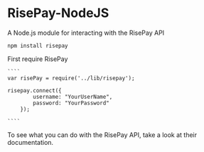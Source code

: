 RisePay-NodeJS
==============

A Node.js module for interacting with the RisePay API

`npm install risepay`

First require RisePay

	````
	var risePay = require('../lib/risepay');

	risepay.connect({
			username: "YourUserName",
			password: "YourPassword" 
		});

	````

To see what you can do with the RisePay API, take a look at their documentation.


